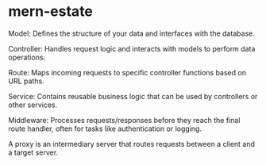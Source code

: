 # mern-estate

Model: Defines the structure of your data and interfaces with the database.

Controller: Handles request logic and interacts with models to perform data operations.

Route: Maps incoming requests to specific controller functions based on URL paths.

Service: Contains reusable business logic that can be used by controllers or other services.

Middleware: Processes requests/responses before they reach the final route handler, often for tasks like authentication or logging.

A proxy is an intermediary server that routes requests between a client and a target server.
